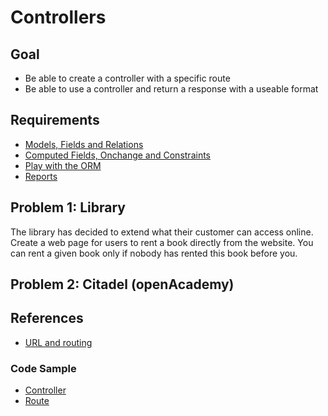 # Controllers

## Goal

* Be able to create a controller with a specific route
* Be able to use a controller and return a response with a useable format

## Requirements

- [Models, Fields and Relations](../01-models)
- [Computed Fields, Onchange and Constraints](../02-fields)
- [Play with the ORM](../09-orm)
- [Reports](../10-reports)

## Problem 1: Library

The library has decided to extend what their customer can access online. Create a web page for users to rent a book directly from the website. You can
rent a given book only if nobody has rented this book before you.

## Problem 2: Citadel (openAcademy)

## References

* [URL and routing](http://www.odoo.com/documentation/11.0/howtos/website.html#urls-and-routing)

### Code Sample

* [Controller](https://github.com/odoo/odoo/blob/10.0/addons/website_blog/controllers/main.py#L19)
* [Route](https://github.com/odoo/odoo/blob/10.0/addons/website_sale/controllers/main.py#L180)

